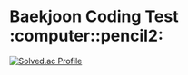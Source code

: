 <h1>Baekjoon Coding Test :computer::pencil2:</h1>

[![Solved.ac Profile](http://mazassumnida.wtf/api/generate_badge?boj=sinangun)](https://solved.ac/sinangun)

<!--
**JUESOP/JUESOP** is a ✨ _special_ ✨ repository because its `README.md` (this file) appears on your GitHub profile.

Here are some ideas to get you started:

- 🔭 I’m currently working on ...
- 🌱 I’m currently learning ...
- 👯 I’m looking to collaborate on ...
- 🤔 I’m looking for help with ...
- 💬 Ask me about ...
- 📫 How to reach me: ...
- 😄 Pronouns: ...
- ⚡ Fun fact: ...
-->
